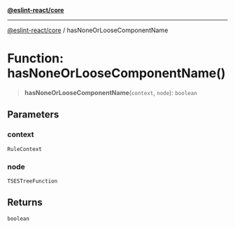 [**@eslint-react/core**](../README.md)

***

[@eslint-react/core](../README.md) / hasNoneOrLooseComponentName

# Function: hasNoneOrLooseComponentName()

> **hasNoneOrLooseComponentName**(`context`, `node`): `boolean`

## Parameters

### context

`RuleContext`

### node

`TSESTreeFunction`

## Returns

`boolean`
